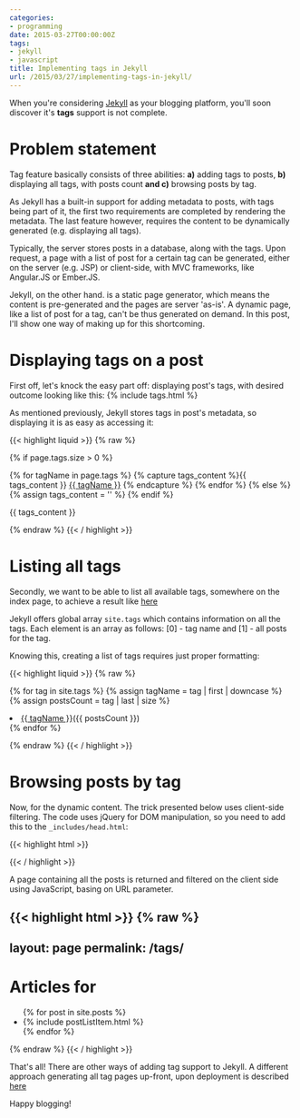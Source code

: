 ```yaml
---
categories:
- programming
date: 2015-03-27T00:00:00Z
tags:
- jekyll
- javascript
title: Implementing tags in Jekyll
url: /2015/03/27/implementing-tags-in-jekyll/
---
```


When you're considering [Jekyll](http://jekyllrb.com/) as your blogging platform, you'll soon discover it's **tags** support is not complete.

# Problem statement

Tag feature basically consists of three abilities: **a)** adding tags to posts, **b)** displaying all tags, with posts count **and c)** browsing posts by tag.

As Jekyll has a built-in support for adding metadata to posts, with tags being part of it, the first two requirements are completed by rendering the metadata. The last feature however, requires the content to be dynamically generated (e.g. displaying all tags).

Typically, the server stores posts in a database, along with the tags. Upon request, a page with a list of post for a certain tag can be generated, either on the server (e.g. JSP) or client-side, with MVC frameworks, like Angular.JS or Ember.JS.

Jekyll, on the other hand. is a static page generator, which means the content is pre-generated and the pages are server 'as-is'. A dynamic page, like a list of post for a tag, can't be thus generated on demand. In this post, I'll show one way of making up for this shortcoming.

# Displaying tags on a post

<p>First off, let's knock the easy part off: displaying post's tags, with desired outcome looking like this: {% include tags.html %}</p>

As mentioned previously, Jekyll stores tags in post's metadata, so displaying it is as easy as accessing it:

{{< highlight liquid >}}
{% raw %}

{% if page.tags.size > 0 %}

  {% for tagName in page.tags %}
    {% capture tags_content %}{{ tags_content }}
    <a href='/tags?tagName={{ tagName }}'><i class='glyphicon glyphicon-tag'></i>{{ tagName }}</a>
    {% endcapture %}
  {% endfor %}
{% else %}
  {% assign tags_content = '' %}
{% endif %}

{{ tags_content }}

{% endraw %}
{{< / highlight >}}


# Listing all tags

Secondly, we want to be able to list all available tags, somewhere on the index page, to
achieve a result like [here](/)

Jekyll offers global array `site.tags` which contains information on all the tags. Each
element is an array as follows: [0] - tag name and [1] - all posts for the tag.

Knowing this, creating a list of tags requires just proper formatting:

{{< highlight liquid >}}
{% raw %}

{% for tag in site.tags %}
  {% assign tagName = tag | first | downcase %}
  {% assign postsCount = tag | last | size %}
  <li><a href='/tags?tagName={{ tagName }}'><i class='glyphicon glyphicon-tag'></i>{{ tagName }}</a>({{ postsCount }})</li>
{% endfor %}

{% endraw %}
{{< / highlight >}}


# Browsing posts by tag

Now, for the dynamic content. The trick presented below uses client-side filtering. The code uses jQuery for DOM manipulation, so you need to add this to the `_includes/head.html`:

{{< highlight html >}}
<script src="//code.jquery.com/jquery-1.11.2.min.js"></script>
{{< / highlight >}}

A page containing all the posts is returned and filtered on the client side using
JavaScript, basing on URL parameter.

{{< highlight html >}}
{% raw %}
---
layout: page
permalink: /tags/
---

<h1>Articles for <i class='glyphicon glyphicon-tag'></i> <span id='tagName'></span></h1>
<ul class="post-list">
  {% for post in site.posts %}
    <li class='post hidden {{ post.tags | join: " " }}'>
      {% include postListItem.html %}
    </li>
  {% endfor %}
</ul>

<script>
function getParameterByName(name) {
    name = name.replace(/[\[]/, "\\[").replace(/[\]]/, "\\]");
    var regex = new RegExp("[\\?&]" + name + "=([^&#]*)"),
        results = regex.exec(location.search);
    return results === null ? "" : decodeURIComponent(results[1].replace(/\+/g, " "));
}

var tagName = getParameterByName("tagName");

$('.'+tagName).removeClass('hidden');
$('#tagName').text(tagName);
</script>

{% endraw %}
{{< / highlight >}}

That's all! There are other ways of adding tag support to Jekyll. A different approach generating all tag pages up-front, upon deployment is described [here](http://charliepark.org/tags-in-jekyll/)

Happy blogging!
